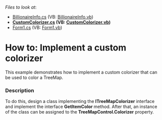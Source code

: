 <!-- default file list -->
*Files to look at*:

* [BillionaireInfo.cs](./CS/CustomColorizerSample/BillionaireInfo.cs) (VB: [BillionaireInfo.vb](./VB/CustomColorizerSample/BillionaireInfo.vb))
* **[CustomColorizer.cs](./CS/CustomColorizerSample/CustomColorizer.cs) (VB: [CustomColorizer.vb](./VB/CustomColorizerSample/CustomColorizer.vb))**
* [Form1.cs](./CS/CustomColorizerSample/Form1.cs) (VB: [Form1.vb](./VB/CustomColorizerSample/Form1.vb))
<!-- default file list end -->
# How to: Implement a custom colorizer


This example demonstrates how to implement a custom colorizer that can be used to color a TreeMap.


<h3>Description</h3>

<p>To do this, design a class implementing the&nbsp;<strong>ITreeMapColorizer</strong>&nbsp;interface and implement the interface&nbsp;<strong>GetItemColor&nbsp;</strong>method. After that, an instance of the class can be assigned to the&nbsp;<strong>TreeMapControl.Colorizer</strong>&nbsp;property.</p>

<br/>


